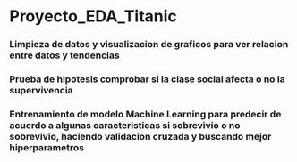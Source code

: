 # Proyecto_EDA_Titanic

### Limpieza de datos y visualizacion de graficos para ver relacion entre datos y tendencias

### Prueba de hipotesis comprobar si la clase social afecta o no la supervivencia 

### Entrenamiento de modelo Machine Learning para predecir de acuerdo a algunas caracteristicas si sobrevivio o no sobrevivio, haciendo validacion cruzada y buscando mejor hiperparametros

